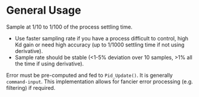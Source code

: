 # General Usage
Sample at 1/10 to 1/100 of the process settling time.
* Use faster sampling rate if you have a process difficult to control, high Kd gain or need high accuracy (up to 1/1000 settling time if not using derivative).
* Sample rate should be stable (<1-5% deviation over 10 samples, >1% all the time if using derivative).

Error must be pre-computed and fed to `Pid_Update()`. It is generally `command-input`. This implementation allows for fancier error processing (e.g. filtering) if required.